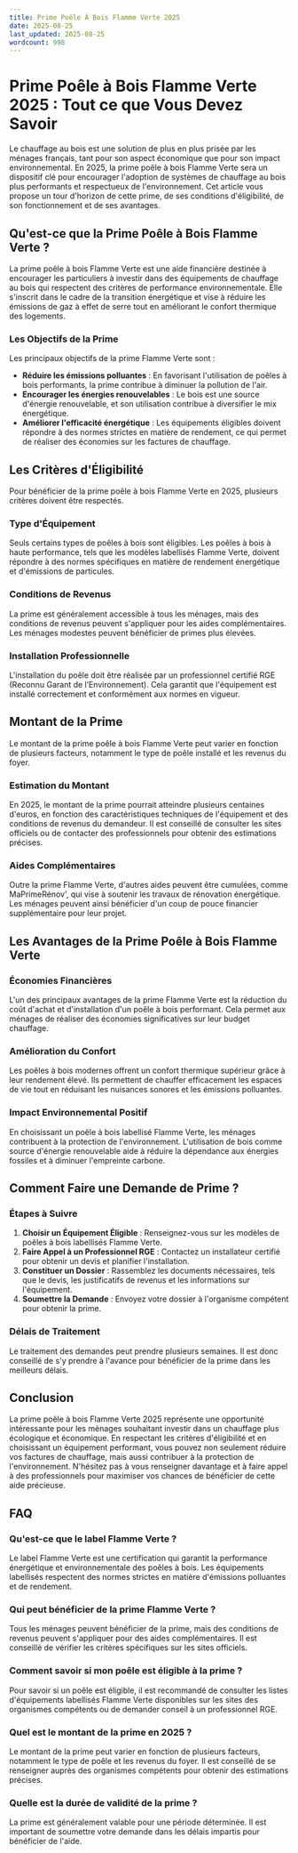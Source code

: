 ```yaml
---
title: Prime Poêle À Bois Flamme Verte 2025
date: 2025-08-25
last_updated: 2025-08-25
wordcount: 998
---
```


# Prime Poêle à Bois Flamme Verte 2025 : Tout ce que Vous Devez Savoir

Le chauffage au bois est une solution de plus en plus prisée par les ménages français, tant pour son aspect économique que pour son impact environnemental. En 2025, la prime poêle à bois Flamme Verte sera un dispositif clé pour encourager l'adoption de systèmes de chauffage au bois plus performants et respectueux de l'environnement. Cet article vous propose un tour d'horizon de cette prime, de ses conditions d'éligibilité, de son fonctionnement et de ses avantages.

## Qu'est-ce que la Prime Poêle à Bois Flamme Verte ?

La prime poêle à bois Flamme Verte est une aide financière destinée à encourager les particuliers à investir dans des équipements de chauffage au bois qui respectent des critères de performance environnementale. Elle s'inscrit dans le cadre de la transition énergétique et vise à réduire les émissions de gaz à effet de serre tout en améliorant le confort thermique des logements.

### Les Objectifs de la Prime

Les principaux objectifs de la prime Flamme Verte sont :

- **Réduire les émissions polluantes** : En favorisant l'utilisation de poêles à bois performants, la prime contribue à diminuer la pollution de l'air.
- **Encourager les énergies renouvelables** : Le bois est une source d'énergie renouvelable, et son utilisation contribue à diversifier le mix énergétique.
- **Améliorer l'efficacité énergétique** : Les équipements éligibles doivent répondre à des normes strictes en matière de rendement, ce qui permet de réaliser des économies sur les factures de chauffage.

## Les Critères d'Éligibilité

Pour bénéficier de la prime poêle à bois Flamme Verte en 2025, plusieurs critères doivent être respectés.

### Type d'Équipement

Seuls certains types de poêles à bois sont éligibles. Les poêles à bois à haute performance, tels que les modèles labellisés Flamme Verte, doivent répondre à des normes spécifiques en matière de rendement énergétique et d'émissions de particules.

### Conditions de Revenus

La prime est généralement accessible à tous les ménages, mais des conditions de revenus peuvent s'appliquer pour les aides complémentaires. Les ménages modestes peuvent bénéficier de primes plus élevées.

### Installation Professionnelle

L'installation du poêle doit être réalisée par un professionnel certifié RGE (Reconnu Garant de l’Environnement). Cela garantit que l'équipement est installé correctement et conformément aux normes en vigueur.

## Montant de la Prime

Le montant de la prime poêle à bois Flamme Verte peut varier en fonction de plusieurs facteurs, notamment le type de poêle installé et les revenus du foyer.

### Estimation du Montant

En 2025, le montant de la prime pourrait atteindre plusieurs centaines d'euros, en fonction des caractéristiques techniques de l'équipement et des conditions de revenus du demandeur. Il est conseillé de consulter les sites officiels ou de contacter des professionnels pour obtenir des estimations précises.

### Aides Complémentaires

Outre la prime Flamme Verte, d'autres aides peuvent être cumulées, comme MaPrimeRénov', qui vise à soutenir les travaux de rénovation énergétique. Les ménages peuvent ainsi bénéficier d'un coup de pouce financier supplémentaire pour leur projet.

## Les Avantages de la Prime Poêle à Bois Flamme Verte

### Économies Financières

L'un des principaux avantages de la prime Flamme Verte est la réduction du coût d'achat et d'installation d'un poêle à bois performant. Cela permet aux ménages de réaliser des économies significatives sur leur budget chauffage.

### Amélioration du Confort

Les poêles à bois modernes offrent un confort thermique supérieur grâce à leur rendement élevé. Ils permettent de chauffer efficacement les espaces de vie tout en réduisant les nuisances sonores et les émissions polluantes.

### Impact Environnemental Positif

En choisissant un poêle à bois labellisé Flamme Verte, les ménages contribuent à la protection de l'environnement. L'utilisation de bois comme source d'énergie renouvelable aide à réduire la dépendance aux énergies fossiles et à diminuer l'empreinte carbone.

## Comment Faire une Demande de Prime ?

### Étapes à Suivre

1. **Choisir un Équipement Éligible** : Renseignez-vous sur les modèles de poêles à bois labellisés Flamme Verte.
2. **Faire Appel à un Professionnel RGE** : Contactez un installateur certifié pour obtenir un devis et planifier l'installation.
3. **Constituer un Dossier** : Rassemblez les documents nécessaires, tels que le devis, les justificatifs de revenus et les informations sur l'équipement.
4. **Soumettre la Demande** : Envoyez votre dossier à l'organisme compétent pour obtenir la prime.

### Délais de Traitement

Le traitement des demandes peut prendre plusieurs semaines. Il est donc conseillé de s'y prendre à l'avance pour bénéficier de la prime dans les meilleurs délais.

## Conclusion

La prime poêle à bois Flamme Verte 2025 représente une opportunité intéressante pour les ménages souhaitant investir dans un chauffage plus écologique et économique. En respectant les critères d'éligibilité et en choisissant un équipement performant, vous pouvez non seulement réduire vos factures de chauffage, mais aussi contribuer à la protection de l'environnement. N'hésitez pas à vous renseigner davantage et à faire appel à des professionnels pour maximiser vos chances de bénéficier de cette aide précieuse.

## FAQ

### Qu'est-ce que le label Flamme Verte ?

Le label Flamme Verte est une certification qui garantit la performance énergétique et environnementale des poêles à bois. Les équipements labellisés respectent des normes strictes en matière d'émissions polluantes et de rendement.

### Qui peut bénéficier de la prime Flamme Verte ?

Tous les ménages peuvent bénéficier de la prime, mais des conditions de revenus peuvent s'appliquer pour des aides complémentaires. Il est conseillé de vérifier les critères spécifiques sur les sites officiels.

### Comment savoir si mon poêle est éligible à la prime ?

Pour savoir si un poêle est éligible, il est recommandé de consulter les listes d'équipements labellisés Flamme Verte disponibles sur les sites des organismes compétents ou de demander conseil à un professionnel RGE.

### Quel est le montant de la prime en 2025 ?

Le montant de la prime peut varier en fonction de plusieurs facteurs, notamment le type de poêle et les revenus du foyer. Il est conseillé de se renseigner auprès des organismes compétents pour obtenir des estimations précises.

### Quelle est la durée de validité de la prime ?

La prime est généralement valable pour une période déterminée. Il est important de soumettre votre demande dans les délais impartis pour bénéficier de l'aide.